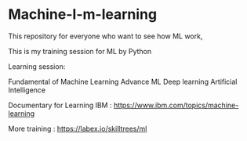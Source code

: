 # Machine-I-m-learning
This repository for everyone who want to see how ML work,

This is my training session for ML by Python

Learning session:

Fundamental of Machine Learning
Advance ML
Deep learning
Artificial Intelligence

Documentary for Learning
IBM : https://www.ibm.com/topics/machine-learning


More training : https://labex.io/skilltrees/ml
